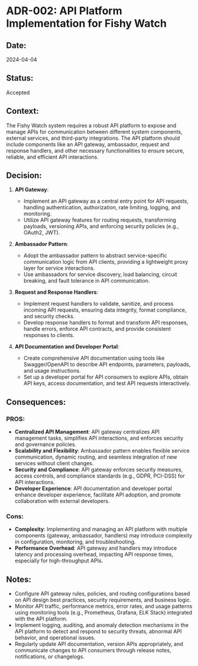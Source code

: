 # ADR-002: API Platform Implementation for Fishy Watch

## Date:
2024-04-04

## Status:
Accepted

## Context:
The Fishy Watch system requires a robust API platform to expose and manage APIs for communication between different system components, external services, and third-party integrations. The API platform should include components like an API gateway, ambassador, request and response handlers, and other necessary functionalities to ensure secure, reliable, and efficient API interactions.

## Decision:
1. **API Gateway**:
   - Implement an API gateway as a central entry point for API requests, handling authentication, authorization, rate limiting, logging, and monitoring.
   - Utilize API gateway features for routing requests, transforming payloads, versioning APIs, and enforcing security policies (e.g., OAuth2, JWT).

2. **Ambassador Pattern**:
   - Adopt the ambassador pattern to abstract service-specific communication logic from API clients, providing a lightweight proxy layer for service interactions.
   - Use ambassadors for service discovery, load balancing, circuit breaking, and fault tolerance in API communication.

3. **Request and Response Handlers**:
   - Implement request handlers to validate, sanitize, and process incoming API requests, ensuring data integrity, format compliance, and security checks.
   - Develop response handlers to format and transform API responses, handle errors, enforce API contracts, and provide consistent responses to clients.

4. **API Documentation and Developer Portal**:
   - Create comprehensive API documentation using tools like Swagger/OpenAPI to describe API endpoints, parameters, payloads, and usage instructions.
   - Set up a developer portal for API consumers to explore APIs, obtain API keys, access documentation, and test API requests interactively.

## Consequences:
### PROS:
- **Centralized API Management**: API gateway centralizes API management tasks, simplifies API interactions, and enforces security and governance policies.
- **Scalability and Flexibility**: Ambassador pattern enables flexible service communication, dynamic routing, and seamless integration of new services without client changes.
- **Security and Compliance**: API gateway enforces security measures, access controls, and compliance standards (e.g., GDPR, PCI-DSS) for API interactions.
- **Developer Experience**: API documentation and developer portal enhance developer experience, facilitate API adoption, and promote collaboration with external developers.

### Cons:
- **Complexity**: Implementing and managing an API platform with multiple components (gateway, ambassador, handlers) may introduce complexity in configuration, monitoring, and troubleshooting.
- **Performance Overhead**: API gateway and handlers may introduce latency and processing overhead, impacting API response times, especially for high-throughput APIs.

## Notes:
- Configure API gateway rules, policies, and routing configurations based on API design best practices, security requirements, and business logic.
- Monitor API traffic, performance metrics, error rates, and usage patterns using monitoring tools (e.g., Prometheus, Grafana, ELK Stack) integrated with the API platform.
- Implement logging, auditing, and anomaly detection mechanisms in the API platform to detect and respond to security threats, abnormal API behavior, and operational issues.
- Regularly update API documentation, version APIs appropriately, and communicate changes to API consumers through release notes, notifications, or changelogs.
